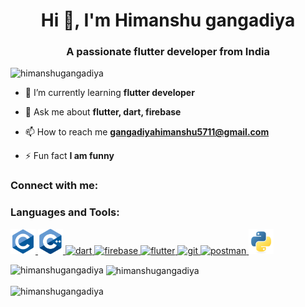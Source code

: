 <h1 align="center">Hi 👋, I'm Himanshu gangadiya</h1>
<h3 align="center">A passionate flutter developer from India</h3>

<p align="left"> <img src="https://komarev.com/ghpvc/?username=himanshugangadiya&label=Profile%20views&color=0e75b6&style=flat" alt="himanshugangadiya" /> </p>

- 🌱 I’m currently learning **flutter developer**

- 💬 Ask me about **flutter, dart, firebase**

- 📫 How to reach me **gangadiyahimanshu5711@gmail.com**

- ⚡ Fun fact **I am funny**

<h3 align="left">Connect with me:</h3>
<p align="left">
</p>

<h3 align="left">Languages and Tools:</h3>
<p align="left"> <a href="https://www.cprogramming.com/" target="_blank" rel="noreferrer"> <img src="https://raw.githubusercontent.com/devicons/devicon/master/icons/c/c-original.svg" alt="c" width="40" height="40"/> </a> <a href="https://www.w3schools.com/cpp/" target="_blank" rel="noreferrer"> <img src="https://raw.githubusercontent.com/devicons/devicon/master/icons/cplusplus/cplusplus-original.svg" alt="cplusplus" width="40" height="40"/> </a> <a href="https://dart.dev" target="_blank" rel="noreferrer"> <img src="https://www.vectorlogo.zone/logos/dartlang/dartlang-icon.svg" alt="dart" width="40" height="40"/> </a> <a href="https://firebase.google.com/" target="_blank" rel="noreferrer"> <img src="https://www.vectorlogo.zone/logos/firebase/firebase-icon.svg" alt="firebase" width="40" height="40"/> </a> <a href="https://flutter.dev" target="_blank" rel="noreferrer"> <img src="https://www.vectorlogo.zone/logos/flutterio/flutterio-icon.svg" alt="flutter" width="40" height="40"/> </a> <a href="https://git-scm.com/" target="_blank" rel="noreferrer"> <img src="https://www.vectorlogo.zone/logos/git-scm/git-scm-icon.svg" alt="git" width="40" height="40"/> </a> <a href="https://postman.com" target="_blank" rel="noreferrer"> <img src="https://www.vectorlogo.zone/logos/getpostman/getpostman-icon.svg" alt="postman" width="40" height="40"/> </a> <a href="https://www.python.org" target="_blank" rel="noreferrer"> <img src="https://raw.githubusercontent.com/devicons/devicon/master/icons/python/python-original.svg" alt="python" width="40" height="40"/> </a> </p>

<p><img align="left" src="https://github-readme-stats.vercel.app/api/top-langs?username=himanshugangadiya&show_icons=true&locale=en&layout=compact" alt="himanshugangadiya" /></p>

<p>&nbsp;<img align="center" src="https://github-readme-stats.vercel.app/api?username=himanshugangadiya&show_icons=true&locale=en" alt="himanshugangadiya" /></p>

<p><img align="center" src="https://github-readme-streak-stats.herokuapp.com/?user=himanshugangadiya&" alt="himanshugangadiya" /></p>
